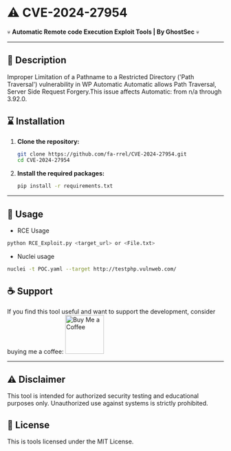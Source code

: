 
# ⚠️ CVE-2024-27954

💀 **Automatic Remote code Execution Exploit Tools | By GhostSec** 💀

---

## 📝 Description

Improper Limitation of a Pathname to a Restricted Directory ('Path Traversal') vulnerability in WP Automatic Automatic allows Path Traversal, Server Side Request Forgery.This issue affects Automatic: from n/a through 3.92.0.

## ⌛ Installation

1. **Clone the repository:**
   ```bash
   git clone https://github.com/fa-rrel/CVE-2024-27954.git
   cd CVE-2024-27954
   ```

2. **Install the required packages:**
   ```bash
   pip install -r requirements.txt
   ```
---

## 🚀 Usage
- RCE Usage
```bash
python RCE_Exploit.py <target_url> or <File.txt>
```
- Nuclei usage
```bash
nuclei -t POC.yaml --target http://testphp.vulnweb.com/
```

## ☕ Support

If you find this tool useful and want to support the development, consider buying me a coffee:
<a href="https://buymeacoffee.com/ghost_sec" target="_blank"><img src="https://cdn.buymeacoffee.com/buttons/v2/arial-white.png" alt="Buy Me a Coffee" width="90"></a>

---

## ⚠️ Disclaimer

This tool is intended for authorized security testing and educational purposes only. Unauthorized use against systems is strictly prohibited.

## 📄 License

This is tools licensed under the MIT License.
